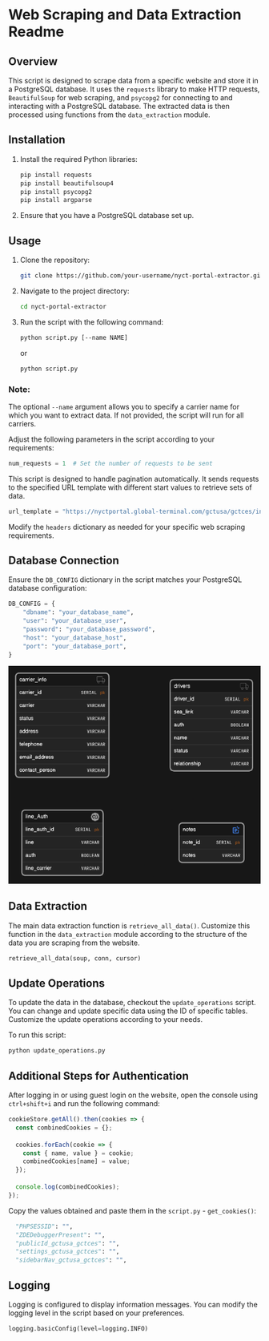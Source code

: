 # Web Scraping and Data Extraction Readme

## Overview

This script is designed to scrape data from a specific website and store it in a PostgreSQL database. It uses the `requests` library to make HTTP requests, `BeautifulSoup` for web scraping, and `psycopg2` for connecting to and interacting with a PostgreSQL database. The extracted data is then processed using functions from the `data_extraction` module.

## Installation

1. Install the required Python libraries:

   ```bash
   pip install requests
   pip install beautifulsoup4
   pip install psycopg2
   pip install argparse
   ```

2. Ensure that you have a PostgreSQL database set up.

## Usage

1. Clone the repository:

   ```bash
   git clone https://github.com/your-username/nyct-portal-extractor.git
   ```

2. Navigate to the project directory:

   ```bash
   cd nyct-portal-extractor
   ```

3. Run the script with the following command:

   ```bash
   python script.py [--name NAME]
   ```

   or 

   ```bash
   python script.py
   ```

  ### Note:
  The optional `--name` argument allows you to specify a carrier name for which you want to extract data. If not provided, the script will run for all carriers.


   Adjust the following parameters in the script according to your requirements:

   ```python
   num_requests = 1  # Set the number of requests to be sent
   ```

   This script is designed to handle pagination automatically. It sends requests to the specified URL template with different start values to retrieve sets of data.

   ```python
   url_template = "https://nyctportal.global-terminal.com/gctusa/gctces/index.php?pageId=37&q=*&start={}&count=20"
   ```

   Modify the `headers` dictionary as needed for your specific web scraping requirements.

## Database Connection

Ensure the `DB_CONFIG` dictionary in the script matches your PostgreSQL database configuration:

```python
DB_CONFIG = {
    "dbname": "your_database_name",
    "user": "your_database_user",
    "password": "your_database_password",
    "host": "your_database_host",
    "port": "your_database_port",
}
```

![db_Schema](image.png)

## Data Extraction

The main data extraction function is `retrieve_all_data()`. Customize this function in the `data_extraction` module according to the structure of the data you are scraping from the website.

```python
retrieve_all_data(soup, conn, cursor)
```

## Update Operations

To update the data in the database, checkout the `update_operations` script. You can change and update specific data using the ID of specific tables. Customize the update operations according to your needs.

To run this script:

```bash
python update_operations.py
```

## Additional Steps for Authentication

After logging in or using guest login on the website, open the console using `ctrl+shift+i` and run the following command:

```javascript
cookieStore.getAll().then(cookies => {
  const combinedCookies = {};

  cookies.forEach(cookie => {
    const { name, value } = cookie;
    combinedCookies[name] = value;
  });

  console.log(combinedCookies);
});
```

Copy the values obtained and paste them in the `script.py` - `get_cookies()`:

```python
  "PHPSESSID": "",
  "ZDEDebuggerPresent": "",
  "publicId_gctusa_gctces": "",
  "settings_gctusa_gctces": "",
  "sidebarNav_gctusa_gctces": "",
```

## Logging

Logging is configured to display information messages. You can modify the logging level in the script based on your preferences.

```python
logging.basicConfig(level=logging.INFO)
```